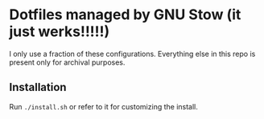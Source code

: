 # Dotfiles managed by GNU Stow (it just werks!!!!!)

I only use a fraction of these configurations. Everything else in this repo is
present only for archival purposes.

## Installation

Run `./install.sh` or refer to it for customizing the install.
